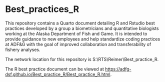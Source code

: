 # Best_practices_R

This repository contains a Quarto document detailing R and Rstudio best practices developed by a group a biometricians and quantitative biologists working at the Alaska Department of Fish and Game. It is intended to provide guidance to new employees and help standardize coding practices at ADF&G with the goal of improved collaboration and transferability of fishery analyses.  

The network location for this repository is S:\RTS\Reimer\Best_practice_R.

The R best practice document can be viewed at https://adfg-dsf.github.io/Best_practice_R/Best_practice_R.html.